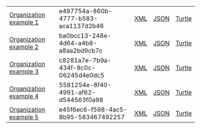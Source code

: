 <table class="list" width="100%">
       <tr>
                <td><a href="Organization-e497754a-860b-4777-b583-aca1137d2b46.html">Organization example 1</a></td>
                <td>e497754a-860b-4777-b583-aca1137d2b46</td>
                <td><a href="Organization-e497754a-860b-4777-b583-aca1137d2b46.xml.html">XML</a></td>
                <td><a href="Organization-e497754a-860b-4777-b583-aca1137d2b46.json.html">JSON</a></td>
                <td><a href="Organization-e497754a-860b-4777-b583-aca1137d2b46.ttl.html">Turtle</a></td>
        </tr>
        <tr>
                <td><a href="Organization-ba0bcc13-248e-4d64-a4b8-a8aa2bd9cb7c.html">Organization example 2</a></td>
                <td>ba0bcc13-248e-4d64-a4b8-a8aa2bd9cb7c</td>
                <td><a href="Organization-ba0bcc13-248e-4d64-a4b8-a8aa2bd9cb7c.xml.html">XML</a></td>
                <td><a href="Organization-ba0bcc13-248e-4d64-a4b8-a8aa2bd9cb7c.json.html">JSON</a></td>
                <td><a href="Organization-ba0bcc13-248e-4d64-a4b8-a8aa2bd9cb7c.ttl.html">Turtle</a></td>
        </tr>
        <tr>
                <td><a href="Organization-c8281a7e-7b9a-434f-8c0c-06245d4e0dc5.html">Organization example 3</a></td>
                <td>c8281a7e-7b9a-434f-8c0c-06245d4e0dc5</td>
                <td><a href="Organization-c8281a7e-7b9a-434f-8c0c-06245d4e0dc5.xml.html">XML</a></td>
                <td><a href="Organization-c8281a7e-7b9a-434f-8c0c-06245d4e0dc5.json.html">JSON</a></td>
                <td><a href="Organization-c8281a7e-7b9a-434f-8c0c-06245d4e0dc5.ttl.html">Turtle</a></td>
        </tr>
        <tr>
                <td><a href="Organization-5581254e-8f40-4991-af62-d544563f0a98.html">Organization example 4</a></td>
                <td>5581254e-8f40-4991-af62-d544563f0a98</td>
                <td><a href="Organization-5581254e-8f40-4991-af62-d544563f0a98.xml.html">XML</a></td>
                <td><a href="Organization-5581254e-8f40-4991-af62-d544563f0a98.json.html">JSON</a></td>
                <td><a href="Organization-5581254e-8f40-4991-af62-d544563f0a98.ttl.html">Turtle</a></td>
        </tr>
        <tr>
                <td><a href="Organization-e45f6ec6-f598-4ac5-8b95-583467492257.html">Organization example 5</a></td>
                <td>e45f6ec6-f598-4ac5-8b95-583467492257</td>
                <td><a href="Organization-e45f6ec6-f598-4ac5-8b95-583467492257.xml.html">XML</a></td>
                <td><a href="Organization-e45f6ec6-f598-4ac5-8b95-583467492257.json.html">JSON</a></td>
                <td><a href="Organization-e45f6ec6-f598-4ac5-8b95-583467492257.ttl.html">Turtle</a></td>
        </tr>
</table>